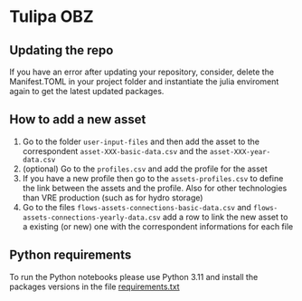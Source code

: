 # Tulipa OBZ

## Updating the repo

If you have an error after updating your repository, consider, delete the Manifest.TOML in your project folder and instantiate the julia enviroment again to get the latest updated packages.

## How to add a new asset

1. Go to the folder `user-input-files` and then add the asset to the correspondent `asset-XXX-basic-data.csv` and the `asset-XXX-year-data.csv`
2. (optional) Go to the `profiles.csv` and add the profile for the asset
3. If you have a new profile then go to the `assets-profiles.csv` to define the link between the assets and the profile. Also for other technologies than VRE production (such as for hydro storage)
4. Go to the files `flows-assets-connections-basic-data.csv` and `flows-assets-connections-yearly-data.csv` add a row to link the new asset to a existing (or new) one with the correspondent informations for each file

## Python requirements

To run the Python notebooks please use Python 3.11 and install the packages versions in the file [requirements.txt](requirements.txt)